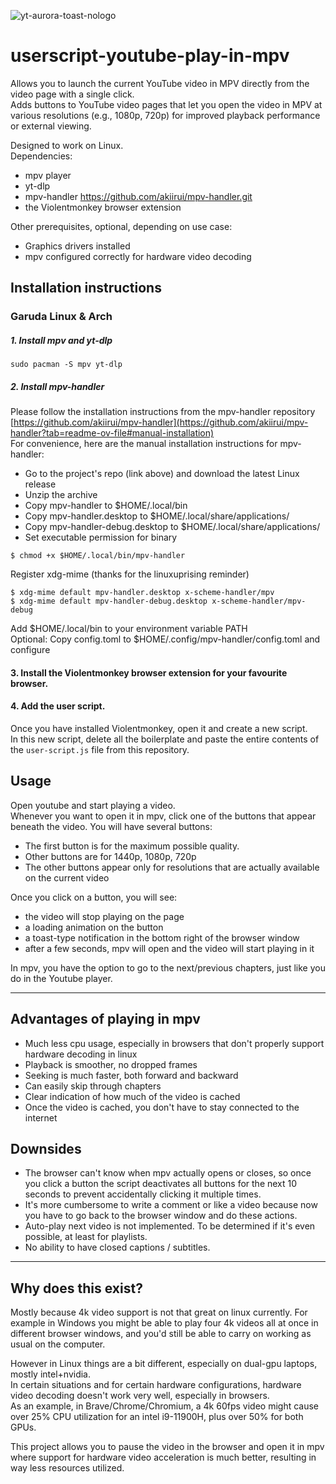 
![yt-aurora-toast-nologo](https://github.com/user-attachments/assets/de3cf414-2858-4629-95a5-e723dd8deb3f)

# userscript-youtube-play-in-mpv
Allows you to launch the current YouTube video in MPV directly from the video page with a single click.   
Adds buttons to YouTube video pages that let you open the video in MPV at various resolutions (e.g., 1080p, 720p) for improved playback performance or external viewing.

Designed to work on Linux.  
Dependencies:
- mpv player
- yt-dlp
- mpv-handler https://github.com/akiirui/mpv-handler.git
- the Violentmonkey browser extension

Other prerequisites, optional, depending on use case:
- Graphics drivers installed
- mpv configured correctly for hardware video decoding


## Installation instructions

### Garuda Linux & Arch

##### 1. Install mpv and yt-dlp
```
sudo pacman -S mpv yt-dlp
```

##### 2. Install mpv-handler
Please follow the installation instructions from the mpv-handler repository [https://github.com/akiirui/mpv-handler](https://github.com/akiirui/mpv-handler?tab=readme-ov-file#manual-installation)  
For convenience, here are the manual installation instructions for mpv-handler:

- Go to the project's repo (link above) and download the latest Linux release
- Unzip the archive
- Copy mpv-handler to $HOME/.local/bin
- Copy mpv-handler.desktop to $HOME/.local/share/applications/
- Copy mpv-handler-debug.desktop to $HOME/.local/share/applications/
- Set executable permission for binary
```
$ chmod +x $HOME/.local/bin/mpv-handler
```
Register xdg-mime (thanks for the linuxuprising reminder)
```
$ xdg-mime default mpv-handler.desktop x-scheme-handler/mpv
$ xdg-mime default mpv-handler-debug.desktop x-scheme-handler/mpv-debug
```
Add $HOME/.local/bin to your environment variable PATH  
Optional: Copy config.toml to $HOME/.config/mpv-handler/config.toml and configure


#### 3. Install the Violentmonkey browser extension for your favourite browser.

#### 4. Add the user script.
Once you have installed Violentmonkey, open it and create a new script.  
In this new script, delete all the boilerplate and paste the entire contents of the `user-script.js` file from this repository.


## Usage

Open youtube and start playing a video.  
Whenever you want to open it in mpv, click one of the buttons that appear beneath the video. 
You will have several buttons:
- The first button is for the maximum possible quality.
- Other buttons are for 1440p, 1080p, 720p
- The other buttons appear only for resolutions that are actually available on the current video

Once you click on a button, you will see:
- the video will stop playing on the page
- a loading animation on the button
- a toast-type notification in the bottom right of the browser window
- after a few seconds, mpv will open and the video will start playing in it

In mpv, you have the option to go to the next/previous chapters, just like you do in the Youtube player.

---
## Advantages of playing in mpv
- Much less cpu usage, especially in browsers that don't properly support hardware decoding in linux
- Playback is smoother, no dropped frames
- Seeking is much faster, both forward and backward
- Can easily skip through chapters
- Clear indication of how much of the video is cached
- Once the video is cached, you don't have to stay connected to the internet

## Downsides
- The browser can't know when mpv actually opens or closes, so once you click a button the script deactivates all buttons for the next 10 seconds to prevent accidentally clicking it multiple times.
- It's more cumbersome to write a comment or like a video because now you have to go back to the browser window and do these actions.
- Auto-play next video is not implemented. To be determined if it's even possible, at least for playlists.
- No ability to have closed captions / subtitles.

---
## Why does this exist?
Mostly because 4k video support is not that great on linux currently. For example in Windows you might be able to play four 4k videos all at once in different browser windows, and you'd still be able to carry on working as usual on the computer.   

However in Linux things are a bit different, especially on dual-gpu laptops, mostly intel+nvidia.   
In certain situations and for certain hardware configurations, hardware video decoding doesn't work very well, especially in browsers.   
As an example, in Brave/Chrome/Chromium, a 4k 60fps video might cause over 25% CPU utilization for an intel i9-11900H, plus over 50% for both GPUs.   

This project allows you to pause the video in the browser and open it in mpv where support for hardware video acceleration is much better, resulting in way less resources utilized.
